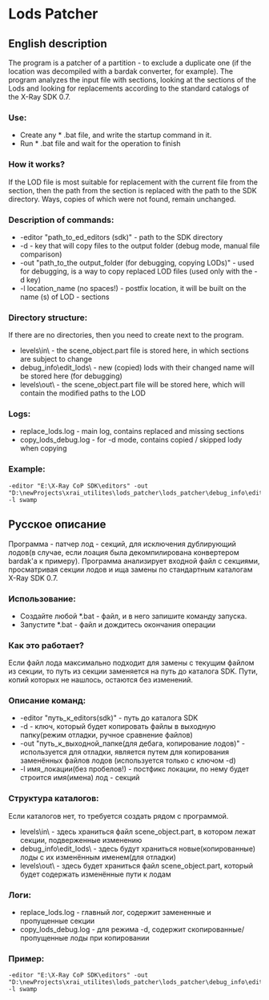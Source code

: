 # Lods Patcher

## English description
The program is a patcher of a partition - to exclude a duplicate one (if the location was decompiled with a bardak converter, for example).
The program analyzes the input file with sections, looking at the sections of the Lods and looking for replacements according to the standard catalogs of the X-Ray SDK 0.7.

### Use:
* Create any * .bat file, and write the startup command in it.
* Run * .bat file and wait for the operation to finish

### How it works?
If the LOD file is most suitable for replacement with the current file from the section, then the path from the section is replaced with the path to the SDK directory.
Ways, copies of which were not found, remain unchanged.

### Description of commands:
* -editor "path_to_ed_editors (sdk)" - path to the SDK directory
* -d - key that will copy files to the output folder (debug mode, manual file comparison)
* -out "path_to_the output_folder (for debugging, copying LODs)" - used for debugging, is a way to copy replaced LOD files
(used only with the -d key)
* -l location_name (no spaces!) - postfix location, it will be built on the name (s) of LOD - sections

### Directory structure:
If there are no directories, then you need to create next to the program.
* levels\in\ - the scene_object.part file is stored here, in which sections are subject to change
* debug_info\edit_lods\ - new (copied) lods with their changed name will be stored here (for debugging)
* levels\out\ - the scene_object.part file will be stored here, which will contain the modified paths to the LOD

### Logs:
* replace_lods.log - main log, contains replaced and missing sections
* copy_lods_debug.log - for -d mode, contains copied / skipped lody when copying

### Example:
```
-editor "E:\X-Ray CoP SDK\editors" -out "D:\newProjects\xrai_utilites\lods_patcher\lods_patcher\debug_info\edit_lods" -l swamp
```

## Русское описание
Программа - патчер лод - секций, для исключения дублирующий лодов(в случае, если лоация была декомпилирована конвертером bardak'a к примеру).
Программа анализирует входной файл с секциями, просматривая секции лодов и ища замены по стандартным каталогам X-Ray SDK 0.7.

### Использование:
* Создайте любой *.bat - файл, и в него запишите команду запуска.
* Запустите *.bat - файл и дождитесь окончания операции

### Как это работает?
Если файл лода максимально подходит для замены с текущим файлом из секции, то путь из секции заменяется на путь до каталога SDK.
Пути, копий которых не нашлось, остаются без изменений.

### Описание команд:
* -editor "путь_к_editors(sdk)" - путь до каталога SDK
* -d - ключ, который будет копировать файлы в выходную папку(режим отладки, ручное сравнение файлов)
* -out "путь_к_выходной_папке(для дебага, копирование лодов)" - используется для отладки, является путем для копирования заменённых файлов лодов
(используется только с ключом -d)
* -l имя_локации(без пробелов!) - постфикс локации, по нему будет строится имя(имена) лод - секций

### Структура каталогов:
Если каталогов нет, то требуется создать рядом с программой.
* levels\in\ - здесь храниться файл scene_object.part, в котором лежат секции, подверженные изменению
* debug_info\edit_lods\ - здесь будут храниться новые(копированные) лоды с их изменённым именем(для отладки)
* levels\out\ - здесь будет храниться файл scene_object.part, который будет содержать изменённые пути к лодам

### Логи:
* replace_lods.log - главный лог, содержит замененные и пропущенные секции
* copy_lods_debug.log - для режима -d, содержит скопированные/пропущенные лоды при копировании

### Пример:
```
-editor "E:\X-Ray CoP SDK\editors" -out "D:\newProjects\xrai_utilites\lods_patcher\lods_patcher\debug_info\edit_lods" -l swamp
```
